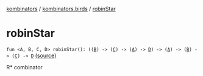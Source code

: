 [kombinators](../index.md) / [kombinators.birds](index.md) / [robinStar](./robin-star.md)

# robinStar

`fun <A, B, C, D> robinStar(): ((`[`B`](robin-star.md#B)`) -> (`[`C`](robin-star.md#C)`) -> (`[`A`](robin-star.md#A)`) -> `[`D`](robin-star.md#D)`) -> (`[`A`](robin-star.md#A)`) -> (`[`B`](robin-star.md#B)`) -> (`[`C`](robin-star.md#C)`) -> `[`D`](robin-star.md#D) [(source)](https://github.com/pardom/kombinators/tree/master/src/main/kotlin/kombinators/birds/robin.kt#L12)

R* combinator

